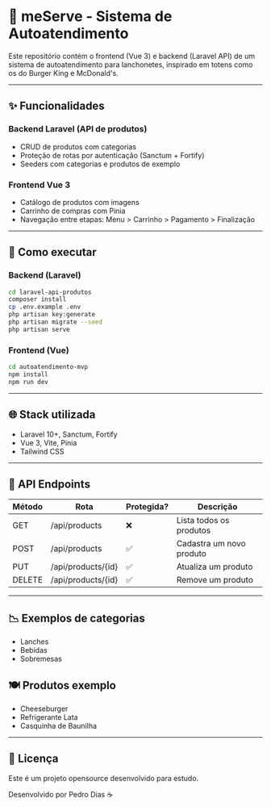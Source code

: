 # 🍔 meServe - Sistema de Autoatendimento

Este repositório contém o frontend (Vue 3) e backend (Laravel API) de um sistema de autoatendimento para lanchonetes, inspirado em totens como os do Burger King e McDonald's.

---

## ✨ Funcionalidades

### Backend Laravel (API de produtos)
- CRUD de produtos com categorias
- Proteção de rotas por autenticação (Sanctum + Fortify)
- Seeders com categorias e produtos de exemplo

### Frontend Vue 3
- Catálogo de produtos com imagens
- Carrinho de compras com Pinia
- Navegação entre etapas: Menu > Carrinho > Pagamento > Finalização

---

## 🚀 Como executar

### Backend (Laravel)
```bash
cd laravel-api-produtos
composer install
cp .env.example .env
php artisan key:generate
php artisan migrate --seed
php artisan serve
```

### Frontend (Vue)
```bash
cd autoatendimento-mvp
npm install
npm run dev
```

---

## 🌐 Stack utilizada
- Laravel 10+, Sanctum, Fortify
- Vue 3, Vite, Pinia
- Tailwind CSS

---

## 📢 API Endpoints

| Método | Rota               | Protegida? | Descrição                   |
|--------|--------------------|------------|-----------------------------|
| GET    | /api/products      |     ❌    | Lista todos os produtos     |
| POST   | /api/products      |     ✅    | Cadastra um novo produto    |
| PUT    | /api/products/{id} |     ✅    | Atualiza um produto         |
| DELETE | /api/products/{id} |     ✅    | Remove um produto           |

---

## 📉 Exemplos de categorias
- Lanches
- Bebidas
- Sobremesas

## 🍽️ Produtos exemplo
- Cheeseburger
- Refrigerante Lata
- Casquinha de Baunilha

---

## 📜 Licença

Este é um projeto opensource desenvolvido para estudo.

Desenvolvido por Pedro Dias ☕